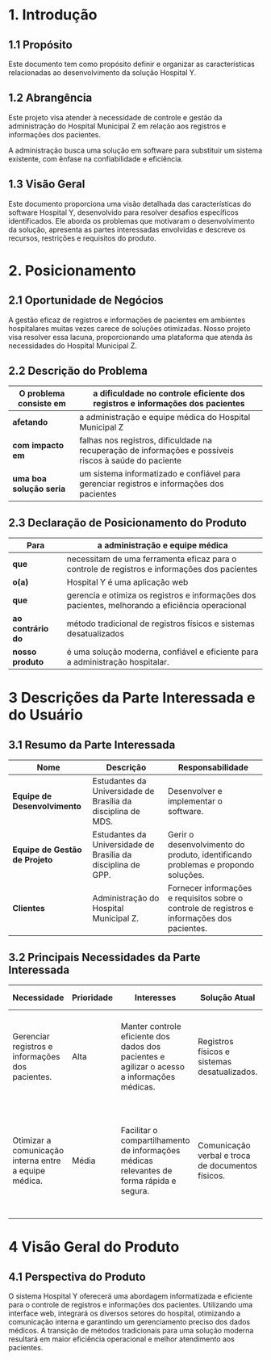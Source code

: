 # 1. Introdução

## 1.1 Propósito
Este documento tem como propósito definir e organizar as características relacionadas ao desenvolvimento da solução Hospital Y.

## 1.2 Abrangência
Este projeto visa atender à necessidade de controle e gestão da administração do Hospital Municipal Z em relação aos registros e informações dos pacientes.

A administração busca uma solução em software para substituir um sistema existente, com ênfase na confiabilidade e eficiência.

## 1.3 Visão Geral
Este documento proporciona uma visão detalhada das características do software Hospital Y, desenvolvido para resolver desafios específicos identificados. Ele aborda os problemas que motivaram o desenvolvimento da solução, apresenta as partes interessadas envolvidas e descreve os recursos, restrições e requisitos do produto.

# 2. Posicionamento
## 2.1 Oportunidade de Negócios
A gestão eficaz de registros e informações de pacientes em ambientes hospitalares muitas vezes carece de soluções otimizadas. Nosso projeto visa resolver essa lacuna, proporcionando uma plataforma que atenda às necessidades do Hospital Municipal Z.

## 2.2 Descrição do Problema
| O problema consiste em | a dificuldade no controle eficiente dos registros e informações dos pacientes |
|--|--|
| **afetando** | a administração e equipe médica do Hospital Municipal Z |
| **com impacto em** | falhas nos registros, dificuldade na recuperação de informações e possíveis riscos à saúde do paciente |
| **uma boa solução seria** | um sistema informatizado e confiável para gerenciar registros e informações dos pacientes |
## 2.3 Declaração de Posicionamento do Produto
| Para | a administração e equipe médica |
| --- | --- | 
| **que** | necessitam de uma ferramenta eficaz para o controle de registros e informações dos pacientes |
| **o(a)** | Hospital Y é uma aplicação web |
| **que** | gerencia e otimiza os registros e informações dos pacientes, melhorando a eficiência operacional |
| **ao contrário do** | método tradicional de registros físicos e sistemas desatualizados |
| **nosso produto** | é uma solução moderna, confiável e eficiente para a administração hospitalar. |

# 3 Descrições da Parte Interessada e do Usuário
## 3.1 Resumo da Parte Interessada
| Nome| Descrição | Responsabilidade |
| --- | --- | --- |
| **Equipe de Desenvolvimento** | Estudantes da Universidade de Brasília da disciplina de MDS. | Desenvolver e implementar o software. |
| **Equipe de Gestão de Projeto** | Estudantes da Universidade de Brasília da disciplina de GPP. | Gerir o desenvolvimento do produto, identificando problemas e propondo soluções. |
| **Clientes** | Administração do Hospital Municipal Z. | Fornecer informações e requisitos sobre o controle de registros e informações dos pacientes. |

## 3.2 Principais Necessidades da Parte Interessada
|Necessidade|Prioridade|Interesses|Solução Atual|Solução Proposta|
|---|---|---|---|---|
|Gerenciar registros e informações dos pacientes.|Alta|Manter controle eficiente dos dados dos pacientes e agilizar o acesso a informações médicas.|Registros físicos e sistemas desatualizados.|Sistema Hospital Y, uma solução moderna e eficaz para o gerenciamento de registros e informações dos pacientes.|
|Otimizar a comunicação interna entre a equipe médica.|Média|Facilitar o compartilhamento de informações médicas relevantes de forma rápida e segura.|Comunicação verbal e troca de documentos físicos.|Funcionalidades específicas no Hospital Y para comunicação interna, garantindo agilidade e segurança na troca de informações médicas.|

# 4 Visão Geral do Produto
## 4.1 Perspectiva do Produto
O sistema Hospital Y oferecerá uma abordagem informatizada e eficiente para o controle de registros e informações dos pacientes. Utilizando uma interface web, integrará os diversos setores do hospital, otimizando a comunicação interna e garantindo um gerenciamento preciso dos dados médicos. A transição de métodos tradicionais para uma solução moderna resultará em maior eficiência operacional e melhor atendimento aos pacientes.
